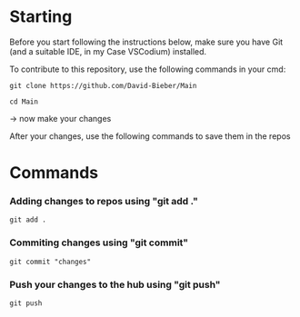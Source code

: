# Starting

Before you start following the instructions below, make sure you have Git (and a suitable IDE, in my Case VSCodium) installed.

To contribute to this repository, use the following commands in your cmd:

```
git clone https://github.com/David-Bieber/Main

cd Main
```

-> now make your changes

After your changes, use the following commands to save them in the repos

# Commands

### Adding changes to repos using "git add ."
```
git add .
```
### Commiting changes using "git commit"
```
git commit "changes"
```

### Push your changes to the hub using "git push"
```
git push
```
